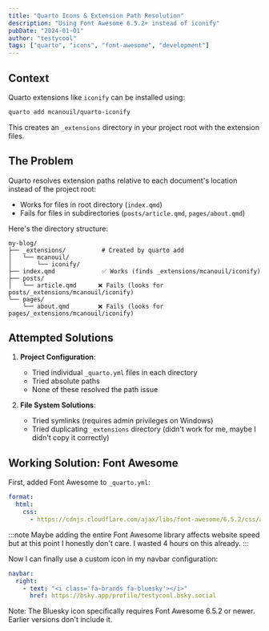 ```yaml
---
title: "Quarto Icons & Extension Path Resolution"
description: "Using Font Awesome 6.5.2+ instead of iconify"
pubDate: "2024-01-01"
author: "testycool"
tags: ["quarto", "icons", "font-awesome", "development"]
---
```


## Context

Quarto extensions like `iconify` can be installed using:

```bash
quarto add mcanouil/quarto-iconify
```

This creates an `_extensions` directory in your project root with the extension files.

## The Problem

Quarto resolves extension paths relative to each document's location instead of the project root:

- Works for files in root directory (`index.qmd`)
- Fails for files in subdirectories (`posts/article.qmd`, `pages/about.qmd`)

Here's the directory structure:

```
my-blog/
├── _extensions/          # Created by quarto add
│   └── mcanouil/
│       └── iconify/
├── index.qmd             ✅ Works (finds _extensions/mcanouil/iconify)
├── posts/
│   └── article.qmd      ❌ Fails (looks for posts/_extensions/mcanouil/iconify)
└── pages/
    └── about.qmd        ❌ Fails (looks for pages/_extensions/mcanouil/iconify)
```

## Attempted Solutions

1. **Project Configuration**:
   - Tried individual `_quarto.yml` files in each directory
   - Tried absolute paths
   - None of these resolved the path issue

2. **File System Solutions**:
   - Tried symlinks (requires admin privileges on Windows)
   - Tried duplicating `_extensions` directory (didn't work for me, maybe I didn't copy it correctly)

## Working Solution: Font Awesome

First, added Font Awesome to `_quarto.yml`:

```yaml
format:
  html:
    css:
      - https://cdnjs.cloudflare.com/ajax/libs/font-awesome/6.5.2/css/all.min.css
```

:::note
Maybe adding the entire Font Awesome library affects website speed but at this point I honestly don't care. I wasted 4 hours on this already.
:::

Now I can finally use a custom icon in my navbar configuration:

```yaml
navbar:
  right:
    - text: "<i class='fa-brands fa-bluesky'></i>"
      href: https://bsky.app/profile/testycool.bsky.social
```

Note: The Bluesky icon specifically requires Font Awesome 6.5.2 or newer. Earlier versions don't include it. 
